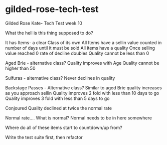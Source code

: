 # gilded-rose-tech-test

Gilded Rose Kate- Tech Test week 10

What the hell is this thing supposed to do?

It has Items- a clear Class of its own
  All Items have a sellin value counted in number of days until it must be sold
  All items have a quality
  Once selling value reached 0 rate of decline doubles
  Quality cannot be less than 0

Aged Brie - alternative class?
  Quality improves with Age
  Quality cannot be higher than 50

Sulfuras - alternative class?
  Never declines in quality

Backstage Passes - Alternative class?
  Similar to aged Brie quality increases as you approach sellin
  Quality improves 2 fold with less than 10 days to go
  Quality improves 3 fold with less than 5 days to go

Conjoured
  Quality declined at twice the normal rate

Normal rate....
What is normal?
Normal needs to be in here
somewhere

Where do all of these items start to countdown/up from?

Write the test suite first, then refactor
